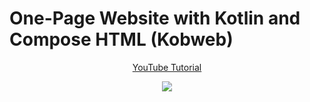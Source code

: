 # One-Page Website with Kotlin and Compose HTML (Kobweb)
<p align="center">
  <a href="https://youtu.be/ciAqQPThXn0" align="center">YouTube Tutorial</a>
</p>
<p align="center">
  <img src="https://i.postimg.cc/sgGxt56n/123.png" href="https://youtu.be/ciAqQPThXn0">
</p>
